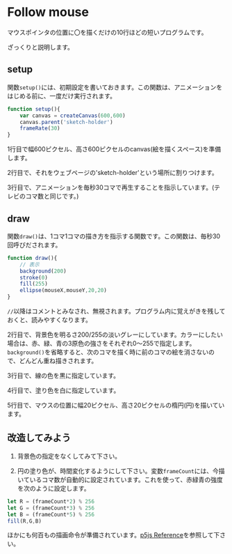 # Follow mouse

マウスポインタの位置に〇を描くだけの10行ほどの短いプログラムです。

ざっくりと説明します。

## setup
関数`setup()`には、初期設定を書いておきます。この関数は、アニメーションをはじめる前に、一度だけ実行されます。
```javascript
function setup(){
    var canvas = createCanvas(600,600)
    canvas.parent('sketch-holder')
    frameRate(30)
}
```
1行目で幅600ピクセル、高さ600ピクセルのcanvas(絵を描くスペース)を準備します。

2行目で、それをウェブページの'sketch-holder'という場所に割りつけます。

3行目で、アニメーションを毎秒30コマで再生することを指示しています。(テレビのコマ数と同じです。)

## draw

関数`draw()`は、1コマ1コマの描き方を指示する関数です。この関数は、毎秒30回呼びだされます。

```javascript
function draw(){
    // 表示
    background(200)
    stroke(0)
    fill(255)
    ellipse(mouseX,mouseY,20,20)
}
```

`//`以降はコメントとみなされ、無視されます。プログラム内に覚えがきを残しておくと、読みやすくなります。

2行目で、背景色を明るさ200/255の淡いグレーにしています。カラーにしたい場合は、赤、緑、青の3原色の強さをそれぞれ0〜255で指定します。`background()`を省略すると、次のコマを描く時に前のコマの絵を消さないので、どんどん重ね描きされます。

3行目で、線の色を黒に指定しています。

4行目で、塗り色を白に指定しています。

5行目で、マウスの位置に幅20ピクセル、高さ20ピクセルの楕円(円)を描いています。

## 改造してみよう

1. 背景色の指定をなくしてみて下さい。

2. 円の塗り色が、時間変化するようにして下さい。変数`frameCount`には、今描いているコマ数が自動的に設定されています。これを使って、赤緑青の強度を次のように設定します。
```javascript
let R = (frameCount*2) % 256
let G = (frameCount*3) % 256
let B = (frameCount*5) % 256
fill(R,G,B)
```

ほかにも何百もの描画命令が準備されています。[p5js Reference](https://p5js.org/reference/)を参照して下さい。